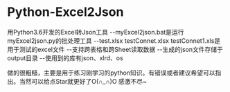 # Python-Excel2Json
用Python3.6开发的Excel转Json工具
--myExcel2json.bat是运行myExcel2json.py的批处理工具
--test.xlsx testConnet.xlsx testConnet1.xls是用于测试的excel文件
--支持跨表格和跨Sheet读取数据
--生成的json文件存储于output目录
--使用到的库有json、xlrd、os

做的很粗糙，主要是用于练习刚学习的python知识。有错误或者建议希望可以指出。当然可以给点Star就更好了O(∩_∩)O 感激不尽~

